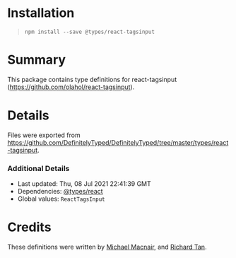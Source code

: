 # Installation
> `npm install --save @types/react-tagsinput`

# Summary
This package contains type definitions for react-tagsinput (https://github.com/olahol/react-tagsinput).

# Details
Files were exported from https://github.com/DefinitelyTyped/DefinitelyTyped/tree/master/types/react-tagsinput.

### Additional Details
 * Last updated: Thu, 08 Jul 2021 22:41:39 GMT
 * Dependencies: [@types/react](https://npmjs.com/package/@types/react)
 * Global values: `ReactTagsInput`

# Credits
These definitions were written by [Michael Macnair](https://github.com/mykter), and [Richard Tan](https://github.com/chardos).
